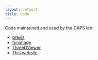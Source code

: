 ```yaml
---
layout: default
title: Code
---
```

Code maintained and used by the CAPS lab:

 * [brevis](http://brevis.us/)
 * [funimage](https://github.com/funimage/funimage)
 * [ThreeDViewer](https://github.com/kephale/ThreeDViewer)
 * [This website](https://github.com/kephale/capsidaho)